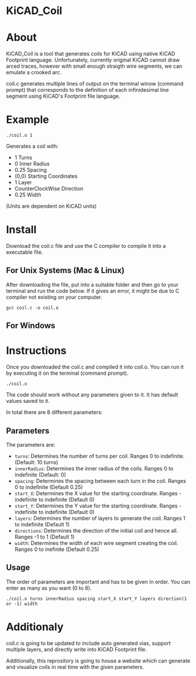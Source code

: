 # KiCAD_Coil

# About
KiCAD_Coil is a tool that generates coils for KiCAD using native KiCAD Footprint language.
Unfortunately, currently original KiCAD cannot draw arced traces, however with small enough straigth wire segments, we can emulate a crooked arc. 

coil.c generates multiple lines of output on the terminal winow (command prompt) that corresponds to the definition of each infinidesimal line segment using KiCAD's Footprint file language.

# Example
```
./coil.o 1
```
Generates a coil with:
* 1 Turns
* 0 Inner Radius
* 0.25 Spacing
* (0,0) Starting Coordinates
* 1 Layer
* CounterClockWise Direction
* 0.25 Width

(Units are dependent on KiCAD units)

# Install
Download the coil.c file and use the C compiler to compile it into a executable file.

## For Unix Systems (Mac & Linux)
After downloading the file, put into a suitable folder and then go to your terminal and run the code below.
If it gives an error, it might be due to C compiler not existing on your computer.
```
gcc coil.c -o coil.o
```

## For Windows


# Instructions

Once you downloaded the coil.c and compiled it into coil.o. You can run it by executing it on the terminal (command prompt).

```
./coil.o
```

The code should work without any parameters given to it. It has default values saved to it.

In total there are 8 different parameters:

## Parameters
The parameters are:
* ```turns```: Determines the number of turns per coil. Ranges 0 to indefinite. (Default: 10 turns)
* ```innerRadius```: Determines the inner radius of the coils. Ranges 0 to indefinite (Default: 0)
* ```spacing```: Determines the spacing between each turn in the coil. Ranges 0 to indefinite (Default 0.25)
* ```start_X```: Determines the X value for the starting coordinate. Ranges -indefinite to indefinite (Default 0)
* ```start_Y```: Determines the Y value for the starting coordinate. Ranges -indefinite to indefinite (Default 0)
* ```layers```: Determines the number of layers to generate the coil. Ranges 1 to indefinite (Default 1)
* ```directions```: Determines the direction of the initial coil and hence all. Ranges -1 to 1 (Default 1)
* ```width```: Determines the width of each wire segment creating the coil. Ranges 0 to inefinite (Default 0.25)

## Usage
The order of parameters are important and has to be given in order. You can enter as many as you want (0 to 8).

```
./coil.o turns innerRadius spacing start_X start_Y layers direction(1 or -1) width
```

# Additionaly
coil.c is going to be updated to include auto generated vias, support multiple layers, and directly write into KiCAD Footprint file.

Additionally, this reprository is going to house a website which can generate and visualize coils in real time with the given parameters.
